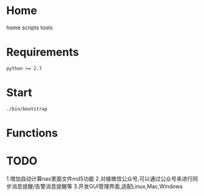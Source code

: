 # Home
home scripts tools

# Requirements

```
python >= 2.7
```

# Start

```
./bin/bootstrap
```

# Functions


# TODO

1.增加自动计算nas里面文件md5功能
2.对接微信公众号,可以通过公众号来进行同步消息提醒/告警消息提醒等
3.开发GUI管理界面,适配Linux,Mac,Windows